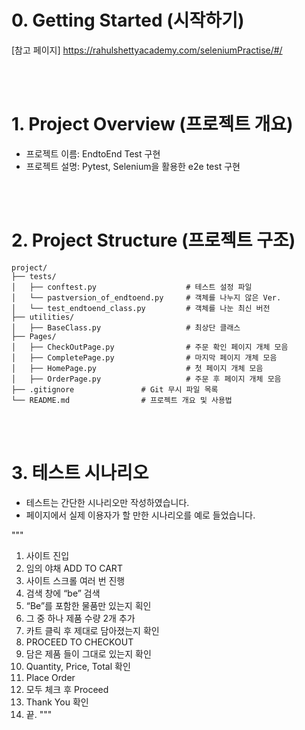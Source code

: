 # 0. Getting Started (시작하기)
[참고 페이지] https://rahulshettyacademy.com/seleniumPractise/#/

<br/>
<br/>

# 1. Project Overview (프로젝트 개요)
- 프로젝트 이름: EndtoEnd Test 구현
- 프로젝트 설명: Pytest, Selenium을 활용한 e2e test 구현

<br/>
<br/>

# 2. Project Structure (프로젝트 구조)
```plaintext
project/
├── tests/
│   ├── conftest.py                    # 테스트 설정 파일
│   └── pastversion_of_endtoend.py     # 객체를 나누지 않은 Ver.
│   └── test_endtoend_class.py         # 객체를 나눈 최신 버전
├── utilities/  
│   ├── BaseClass.py                   # 최상단 클래스
├── Pages/          
│   ├── CheckOutPage.py                # 주문 확인 페이지 개체 모음
│   ├── CompletePage.py                # 마지막 페이지 개체 모음
│   ├── HomePage.py                    # 첫 페이지 개체 모음
│   ├── OrderPage.py                   # 주문 후 페이지 개체 모음
├── .gitignore               # Git 무시 파일 목록
└── README.md                # 프로젝트 개요 및 사용법
```

<br/>
<br/>

# 3. 테스트 시나리오
- 테스트는 간단한 시나리오만 작성하였습니다.
- 페이지에서 실제 이용자가 할 만한 시나리오를 예로 들었습니다.

"""
1. 사이트 진입
2. 임의 야채 ADD TO CART
3. 사이트 스크롤 여러 번 진행
4. 검색 창에 “be” 검색
5. “Be”를 포함한 물품만 있는지 획인
6. 그 중 하나 제품 수량 2개 추가
7. 카트 클릭 후 제대로 담아졌는지 확인
8. PROCEED TO CHECKOUT
9. 담은 제품 들이 그대로 있는지 확인
10. Quantity, Price, Total 확인
11. Place Order
12. 모두 체크 후 Proceed
13. Thank You 확인
14. 끝.
"""
